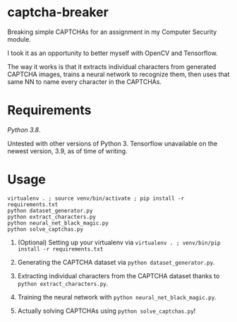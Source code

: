 # captcha-breaker
Breaking simple CAPTCHAs for an assignment in my Computer Security module.

I took it as an opportunity to better myself with OpenCV and Tensorflow.

The way it works is that it extracts individual characters from generated CAPTCHA images, 
trains a neural network to recognize them, then uses that same NN to name every character in the CAPTCHAs.

# Requirements
*Python 3.8*. 

Untested with other versions of Python 3. Tensorflow unavailable on the newest version, 3.9,
as of time of writing.

# Usage

```
virtualenv . ; source venv/bin/activate ; pip install -r requirements.txt
python dataset_generator.py
python extract_characters.py
python neural_net_black_magic.py
python solve_captchas.py
```

1. (Optional) Setting up your virtualenv via `virtualenv . ; venv/bin/pip install -r requirements.txt`

2. Generating the CAPTCHA dataset via `python dataset_generator.py`.

3. Extracting individual characters from the CAPTCHA dataset thanks to `python extract_characters.py`.

4. Training the neural network with `python neural_net_black_magic.py`.

5. Actually solving CAPTCHAs using `python solve_captchas.py`!